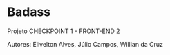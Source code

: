 # Badass
Projeto CHECKPOINT 1 - FRONT-END 2

Autores: Elivelton Alves, Júlio Campos, Willian da Cruz

